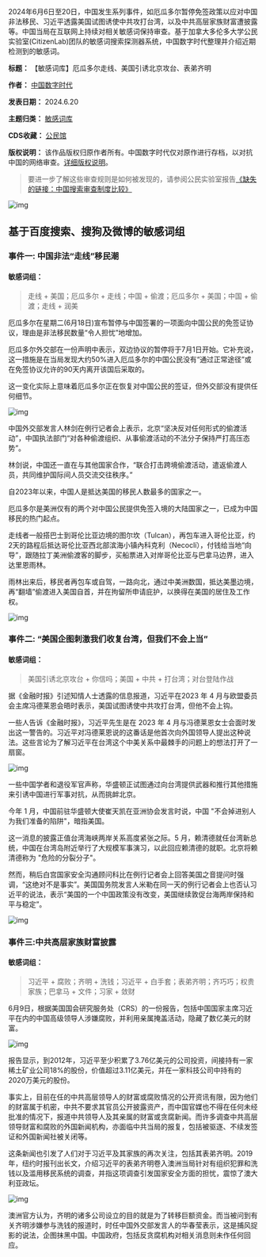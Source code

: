 
2024年6月6日至20日，中国发生系列事件，如厄瓜多尔暂停免签政策以应对中国非法移民、习近平透露美国试图诱使中共攻打台湾，以及中共高层家族财富遭披露等。中国当局在互联网上持续对相关敏感词保持审查。基于加拿大多伦多大学公民实验室(CitizenLab)团队的敏感词搜索探测器系统，中国数字时代整理并介绍近期检测到的敏感词。




**标题：** 【敏感词库】厄瓜多尔走线、美国引诱北京攻台、表弟齐明  

**作者：** [中国数字时代](https://chinadigitaltimes.net/space/中国数字时代)  

**发表日期：** 2024.6.20  

**主题归类：** [敏感词库](https://chinadigitaltimes.net/space/敏感词库)  

**CDS收藏：** [公民馆](https://chinadigitaltimes.net/space/%E5%85%AC%E6%B0%91%E9%A6%86)  

**版权说明：** 该作品版权归原作者所有。中国数字时代仅对原作进行存档，以对抗中国的网络审查。[详细版权说明](https://chinadigitaltimes.net/chinese/copyright)。



> 要进一步了解这些审查规则是如何被发现的，请参阅公民实验室报告[《缺失的链接：中国搜索审查制度比较》](https://citizenlab.ca/2023/04/a-comparison-of-search-censorship-in-china/ "《缺失的链接：中国搜索审查制度比较》")


![img](https://chinadigitaltimes.net/chinese/files/2024/06/截屏2024-06-20-11.35.41.png)


基于百度搜索、搜狗及微博的敏感词组
-----------------


### 事件一: 中国非法“走线”移民潮


#### 敏感词组：



> 走线 + 美国；厄瓜多尔 + 走线；中国 + 偷渡；厄瓜多尔 + 美国；中国 + 偷渡；走线 + 润美


厄瓜多尔在星期二(6月18日)宣布暂停与中国签署的一项面向中国公民的免签证协议，理由是非法移民数量“令人担忧”地增加。


厄瓜多尔外交部在一份声明中表示，双边协议的暂停将于7月1日开始。它补充说，这一措施是在当局发现大约50%进入厄瓜多尔的中国公民没有“通过正常途径”或在免签协议允许的90天内离开该国后采取的。


这一变化实际上意味着厄瓜多尔正在恢复对中国公民的签证，但外交部没有提供任何细节。


![img](https://chinadigitaltimes.net/chinese/files/2024/06/00newworld-darien-vfqb-articleLarge.jpg)


中国外交部发言人林剑在例行记者会上表示，北京“坚决反对任何形式的偷渡活动”，中国执法部门“对各种偷渡组织、从事偷渡活动的不法分子保持严打高压态势”。


林剑说，中国还一直在与其他国家合作，“联合打击跨境偷渡活动，遣返偷渡人员，共同维护国际间人员交流交往秩序。”


自2023年以来，中国人是抵达美国的移民人数最多的国家之一。


厄瓜多尔是美洲仅有的两个对中国公民提供免签入境的大陆国家之一，已成为中国移民的热门起点。


走线者一般搭巴士到哥伦比亚边境的图尔坎（Tulcan），再包车进入哥伦比亚，约2天的路程后抵达哥伦比亚西北部滨海小镇內科克利（Necoclí），付钱给当地“向导”，跟随拉丁美洲偷渡客的脚步，买船票进入对岸哥伦比亚与巴拿马边界，进入达里恩雨林。


雨林出来后，移民者再包车或自驾，一路向北，通过中美洲数国，抵达美墨边境，再“翻墙”偷渡进入美国自首，并在拘留所申请庇护，以换得在美国的居住及工作权。


![img](https://chinadigitaltimes.net/chinese/files/2024/06/id14002012-44.gif)


### 事件二: “美国企图刺激我们收复台湾，但我们不会上当”


#### 敏感词组：



> 美国引诱北京攻台 + 你信吗；美国 + 中共 + 打台湾；对台登陆作战


据《金融时报》引述知情人士透露的信息报道，习近平在2023 年 4 月与欧盟委员会主席冯德莱恩会晤时表示，美国试图诱使中共攻打台湾，但他不会上钩。


一些人告诉《金融时报》，习近平先生是在 2023 年 4 月与冯德莱恩女士会面时发出这一警告的。习近平对冯德莱恩说的这番话是他首次向外国领导人提出这种说法。这些言论为了解习近平在台湾这个中美关系中最棘手的问题上的想法打开了一扇窗。


![img](https://chinadigitaltimes.net/chinese/files/2024/06/616-1.jpg)


一些中国学者和退役军官声称，华盛顿正试图通过向台湾提供武器和推行其他措施来引诱中国进行军事对抗，从而挑衅北京。


今年 1 月，中国前驻华盛顿大使崔天凯在亚洲协会发言时说，中国 "不会掉进别人为我们准备的陷阱"，暗指美国。


这一消息的披露正值台湾海峡两岸关系高度紧张之际。5 月，赖清德就任台湾新总统，中国在台湾岛附近举行了大规模军事演习，以此回应赖清德的就职。北京将赖清德称为 "危险的分裂分子"。


然而，稍后白宫国家安全沟通顾问科比在例行记者会上回答美国之音提问时强调，“这绝对不是事实”。美国国务院发言人米勒在同一天的例行记者会上也否认习近平的说法，表示“美国的一个中国政策没有改变，美国继续敦促台海两岸保持和平与稳定”。


![img](https://chinadigitaltimes.net/chinese/files/2024/06/GettyImages-91300175.jpg)


### 事件三:中共高层家族财富披露


#### 敏感词组：



> 习近平 + 腐败；齐明 + 洗钱；习近平 + 白手套；表弟齐明；齐巧巧；权贵家族；巴拿马 + 文件；习家 + 敛财


6月9日，根据美国国会研究服务处（CRS）的一份报告，包括中国国家主席习近平在内的中国高级领导人涉嫌腐败，并利用亲属掩盖活动，隐藏了数亿美元的财富。


![img](https://chinadigitaltimes.net/chinese/files/2024/06/p8254211a8593165.jpg)


报告显示，到2012年，习近平至少积累了3.76亿美元的公司投资，间接持有一家稀土矿业公司18%的股份，价值超过3.11亿美元，并在一家科技公司中持有的2020万美元的股份。


事实上，目前在任的中共高层领导人的财富或腐败情况的公开资讯有限，因为他们的财富属于机密，中共不要求其官员公开披露资产，而中国官媒也不得在任何未经批准的情况下，报道中共领导人及其亲属的财富或贪腐新闻。而许多调查中共高层领导财富和腐败的外国新闻机构，亦面临中共当局的报复，包括被驱逐、不续发签证和外国新闻社被关闭等。


这条新闻也引发了人们对于习近平及其家族的再次关注，包括其表弟齐明。2019年，纽约时报刊出长文，介绍习近平的表弟齐明卷入澳洲当局针对有组织犯罪和洗钱以及滥用移民系统的调查，并指这项调查引发国家安全方面的担忧，震惊了澳大利亚政坛。


![img](https://chinadigitaltimes.net/chinese/files/2024/06/scr.png)


澳洲官方认为，齐明的诸多公司设立的目的就是为了转移巨额资金。而当被问到有关齐明涉嫌参与洗钱的报道时，时任中国外交部发言人的华春莹表示，这是捕风捉影的说法，企图抹黑中国。中国政府，包括反贪腐机构对相关消息则未作任何回应。

